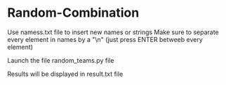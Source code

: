 # Random-Combination

Use namess.txt file to insert new names or strings
Make sure to separate every element in names by a "\n" (just press ENTER betweeb every element)

Launch the file random_teams.py file

Results will be displayed in result.txt file
